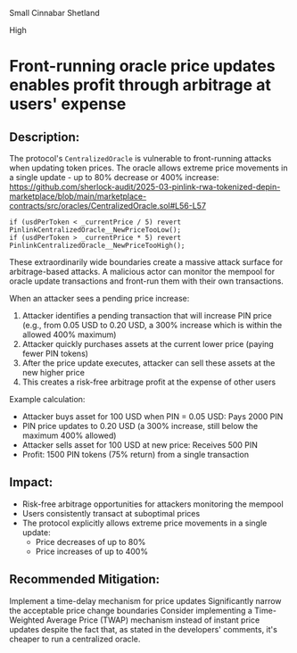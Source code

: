 Small Cinnabar Shetland

High

# Front-running oracle price updates enables profit through arbitrage at users' expense

## Description:
The protocol's `CentralizedOracle` is vulnerable to front-running attacks when updating token prices. The oracle allows extreme price movements in a single update - up to 80% decrease or 400% increase:
https://github.com/sherlock-audit/2025-03-pinlink-rwa-tokenized-depin-marketplace/blob/main/marketplace-contracts/src/oracles/CentralizedOracle.sol#L56-L57
```solidity
if (usdPerToken < _currentPrice / 5) revert PinlinkCentralizedOracle__NewPriceTooLow();
if (usdPerToken > _currentPrice * 5) revert PinlinkCentralizedOracle__NewPriceTooHigh();
```

These extraordinarily wide boundaries create a massive attack surface for arbitrage-based attacks. A malicious actor can monitor the mempool for oracle update transactions and front-run them with their own transactions.

When an attacker sees a pending price increase:
1. Attacker identifies a pending transaction that will increase PIN price (e.g., from 0.05 USD to 0.20 USD, a 300% increase which is within the allowed 400% maximum)
2. Attacker quickly purchases assets at the current lower price (paying fewer PIN tokens)
3. After the price update executes, attacker can sell these assets at the new higher price
4. This creates a risk-free arbitrage profit at the expense of other users

Example calculation:
 - Attacker buys asset for 100 USD when PIN = 0.05 USD: Pays 2000 PIN
- PIN price updates to 0.20 USD (a 300% increase, still below the maximum 400% allowed)
- Attacker sells asset for 100 USD at new price: Receives 500 PIN
- Profit: 1500 PIN tokens (75% return) from a single transaction

## Impact:
- Risk-free arbitrage opportunities for attackers monitoring the mempool
- Users consistently transact at suboptimal prices
- The protocol explicitly allows extreme price movements in a single update:
   - Price decreases of up to 80% 
   - Price increases of up to 400%

## Recommended Mitigation:
Implement a time-delay mechanism for price updates
Significantly narrow the acceptable price change boundaries
Consider implementing a Time-Weighted Average Price (TWAP) mechanism instead of instant price updates despite the fact that, as stated in the developers' comments, it's cheaper to run a centralized oracle.